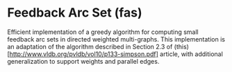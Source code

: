 # Feedback Arc Set (fas)
Efficient implementation of a greedy algorithm for computing small feedback arc sets in directed weighted multi-graphs.
This implementation is an adaptation of the algorithm described in Section 2.3 of (this)[http://www.vldb.org/pvldb/vol10/p133-simpson.pdf] article, with additional generalization to support weights and parallel edges.
